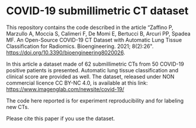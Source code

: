 # COVID-19 submillimetric CT dataset

This repository contains the code described in the article
“Zaffino P, Marzullo A, Moccia S, Calimeri F, De Momi E, Bertucci B, Arcuri PP, Spadea MF.
An Open-Source COVID-19 CT Dataset with Automatic Lung Tissue Classification for Radiomics.
Bioengineering. 2021; 8(2):26".
https://doi.org/10.3390/bioengineering8020026.

In this article a dataset made of 62 submillimetric CTs from 50 COVID-19 positive patients is presented.
Automatic lung tissue classification and clinical score are provided as well.
The dataset, released under NON commercial licence CC BY-NC 4.0, is available at this link:
https://www.imagenglab.com/newsite/covid-19/

The code here reported is for experiment reproducibility and for labeling new CTs.

Please cite this paper if you use the dataset.
